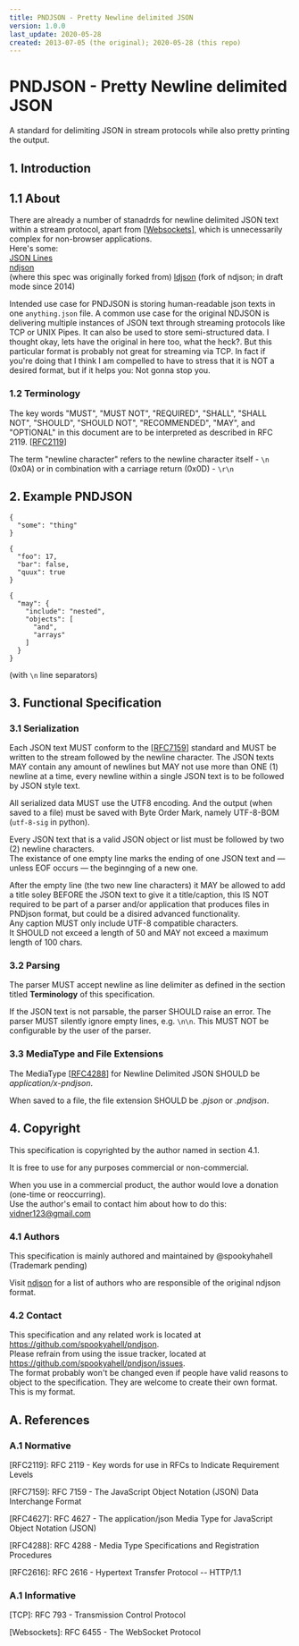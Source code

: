 ```yaml
---
title: PNDJSON - Pretty Newline delimited JSON
version: 1.0.0
last_update: 2020-05-28
created: 2013-07-05 (the original); 2020-05-28 (this repo)
---
```


# PNDJSON - Pretty Newline delimited JSON

A standard for delimiting JSON in stream protocols while also pretty printing the output.

## 1. Introduction

## 1.1 About

There are already a number of stanadrds for newline delimited JSON text within a stream protocol, apart from \[[Websockets]\], which is unnecessarily complex for non-browser applications.<br/>
Here's some:<br/>
[JSON Lines](http://jsonlines.org/)<br/>
[ndjson](https://github.com/ndjson/ndjson-spec)<br/> (where this spec was originally forked from)
[ldjson](https://github.com/finnp/ldjson-spec) (fork of ndjson; in draft mode since 2014)

Intended use case for PNDJSON is storing human-readable json texts in one `anything.json` file.
A common use case for the original NDJSON is delivering multiple instances of JSON text through streaming protocols like TCP or UNIX Pipes. It can also be used to store semi-structured data. I thought okay, lets have the original in here too, what the heck?. But this particular format is probably not great for streaming via TCP. In fact if you're doing that I think I am compelled to have to stress that it is NOT a desired format, but if it helps you: Not gonna stop you.


### 1.2 Terminology
The key words "MUST", "MUST NOT", "REQUIRED", "SHALL", "SHALL NOT", "SHOULD", "SHOULD NOT", "RECOMMENDED", "MAY", and "OPTIONAL" in this document are to be interpreted as described in RFC 2119. \[[RFC2119]\]

The term "newline character" refers to the newline character itself - `\n` (0x0A) or in combination with a carriage return (0x0D) - `\r\n`

## 2. Example PNDJSON

~~~~~
{
  "some": "thing"
}

{
  "foo": 17,
  "bar": false,
  "quux": true
}

{
  "may": {
    "include": "nested",
    "objects": [
      "and",
      "arrays"
    ]
  }
}
~~~~~
(with `\n` line separators)

## 3. Functional Specification

### 3.1 Serialization

Each JSON text MUST conform to the \[[RFC7159]\] standard and MUST be written to the stream followed by the newline character. The JSON texts MAY contain any amount of newlines but MAY not use more than ONE (1) newline at a time, every newline within a single JSON text is to be followed by JSON style text.

All serialized data MUST use the UTF8 encoding. And the output (when saved to a file) must be saved with Byte Order Mark, namely UTF-8-BOM (`utf-8-sig` in python).

Every JSON text that is a valid JSON object or list must be followed by two (2) newline characters.<br/>
The existance of one empty line marks the ending of one JSON text and — unless EOF occurs — the beginnging of a new one.<br/>

After the empty line (the two new line characters) it MAY be allowed to add a title soley BEFORE the JSON text to give it a title/caption, this IS NOT required to be part of a parser and/or application that produces files in PNDjson format, but could be a disired advanced functionality.<br/>
Any caption MUST only include UTF-8 compatible characters.<br/>
It SHOULD not exceed a length of 50 and MAY not exceed a maximum length of 100 chars.

### 3.2 Parsing

The parser MUST accept newline as line delimiter as defined in the section titled **Terminology** of this specification. 

If the JSON text is not parsable, the parser SHOULD raise an error. The parser MUST silently ignore empty lines, e.g. `\n\n`. This MUST NOT be configurable by the user of the parser.

### 3.3 MediaType and File Extensions

The MediaType \[[RFC4288]\] for Newline Delimited JSON SHOULD be _application/x-pndjson_.

When saved to a file, the file extension SHOULD be _.pjson_ or _.pndjson_.
## 4. Copyright

This specification is copyrighted by the author named in section 4.1.

It is free to use for any purposes commercial or non-commercial.

When you use in a commercial product, the author would love a donation (one-time or reoccurring).<br/>
Use the author's email to contact him about how to do this: <vidner123@gmail.com>

### 4.1 Authors

This specification is mainly authored and maintained by @spookyhahell (Trademark pending)

Visit [ndjson](https://github.com/ndjson/ndjson-spec) for a list of authors who are responsible of the original ndjson format.

### 4.2 Contact

This specification and any related work is located at <https://github.com/spookyahell/pndjson>.<br/>
Please refrain from using the issue tracker, located at <https://github.com/spookyahell/pndjson/issues>.<br/>
The format probably won't be changed even if people have valid reasons to object to the specification. They are welcome to create their own format. This is my format.

## A. References

### A.1 Normative

[RFC2119]: http://www.ietf.org/rfc/rfc2119.txt "RFC 2119 - Key words for use in RFCs to Indicate Requirement Levels"
\[RFC2119\]: RFC 2119 - Key words for use in RFCs to Indicate Requirement Levels

[RFC7159]: http://www.ietf.org/rfc/rfc7159.txt "RFC 7159 -  The JavaScript Object Notation (JSON) Data Interchange Format"
\[RFC7159\]: RFC 7159 -  The JavaScript Object Notation (JSON) Data Interchange Format

[RFC4627]: http://www.ietf.org/rfc/rfc4627.txt "RFC 4627 - The application/json Media Type for JavaScript Object Notation (JSON)"
\[RFC4627\]: RFC 4627 - The application/json Media Type for JavaScript Object Notation (JSON)

[RFC4288]: http://www.ietf.org/rfc/rfc4288.txt "RFC 4288 - Media Type Specifications and Registration Procedures"
\[RFC4288\]: RFC 4288 - Media Type Specifications and Registration Procedures

[RFC2616]: http://www.ietf.org/rfc/rfc2616.txt "RFC 2616 - Hypertext Transfer Protocol -- HTTP/1.1"
\[RFC2616\]: RFC 2616 - Hypertext Transfer Protocol -- HTTP/1.1

### A.1 Informative

[TCP]: http://www.ietf.org/rfc/rfc793.txt "RFC 793 - Transmission Control Protocol"
\[TCP\]: RFC 793 - Transmission Control Protocol

[Websockets]: http://tools.ietf.org/html/rfc6455 "RFC 6455 - The WebSocket Protocol"
\[Websockets\]: RFC 6455 - The WebSocket Protocol
